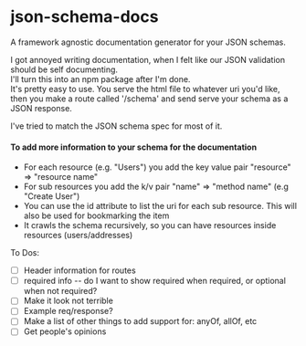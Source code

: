 # json-schema-docs
A framework agnostic documentation generator for your JSON schemas.

I got annoyed writing documentation, when I felt like our JSON validation should be self documenting.  
I'll turn this into an npm package after I'm done.  
It's pretty easy to use. You serve the html file to whatever uri you'd like, then you make a route called '/schema' and send serve your schema as a JSON response.  

I've tried to match the JSON schema spec for most of it.

#### To add more information to your schema for the documentation
- For each resource (e.g. "Users") you add the key value pair "resource" => "resource name"
- For sub resources you add the k/v pair "name" => "method name" (e.g "Create User")
- You can use the id attribute to list the uri for each sub resource. This will also be used for bookmarking the item
- It crawls the schema recursively, so you can have resources inside resources (users/addresses)

To Dos:
- [ ] Header information for routes
- [ ] required info -- do I want to show required when required, or optional when not required?
- [ ] Make it look not terrible
- [ ] Example req/response?
- [ ] Make a list of other things to add support for: anyOf, allOf, etc
- [ ] Get people's opinions
